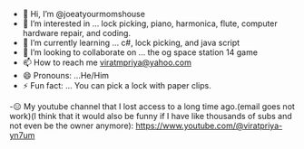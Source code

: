 - 👋 Hi, I’m @joeatyourmomshouse
- 👀 I’m interested in ... lock picking, piano, harmonica, flute, computer hardware repair, and coding.
- 🌱 I’m currently learning ... c#, lock picking, and java script
- 💞️ I’m looking to collaborate on ... the og space station 14 game
- 📫 How to reach me viratmpriya@yahoo.com
- 😄 Pronouns: ...He/Him
- ⚡ Fun fact: ...
You can pick a lock with paper clips.

-😑 My youtube channel that I lost access to a long time ago.(email goes not work)(I think that it would also be funny if I have like thousands of subs and not even be the owner anymore):  https://www.youtube.com/@viratpriya-yn7um
<!---
joeatyourmomshouse/joeatyourmomshouse is a ✨ special ✨ repository because its `README.md` (this file) appears on your GitHub profile.
You can click the Preview link to take a look at your changes.
--->
